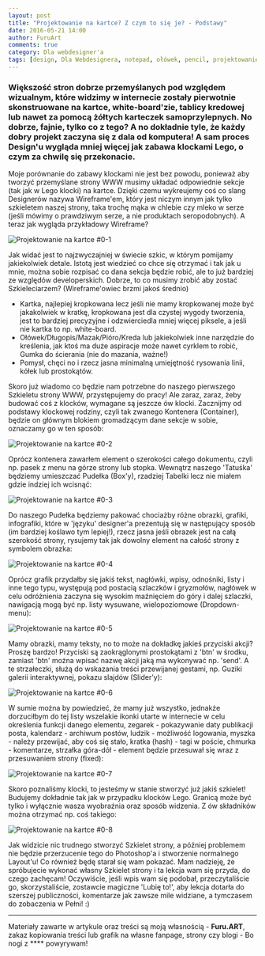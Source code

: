 ```yaml
---
layout: post
title: "Projektowanie na kartce? Z czym to się je? - Podstawy"
date: 2016-05-21 14:00
author: FuruArt
comments: true
category: Dla webdesigner'a
tags: [design, Dla Webdesignera, notepad, ołówek, pencil, projektowanie, sheet, sketch, szkic, web, wireframe]
---
```

### Większość stron dobrze przemyślanych pod względem wizualnym, które widzimy w internecie zostały pierwotnie skonstruowane na kartce, white-board'zie, tablicy kredowej lub nawet za pomocą żółtych karteczek samoprzylepnych. No dobrze, fajnie, tylko co z tego? A no dokładnie tyle, że każdy dobry projekt zaczyna się z dala od komputera! A sam proces Design'u wygląda mniej więcej jak zabawa klockami Lego, o czym za chwilę się przekonacie.

<!--more-->

Moje porównanie do zabawy klockami nie jest bez powodu, ponieważ aby tworzyć przemyślane strony WWW musimy układać odpowiednie sekcje (tak jak w Lego klocki) na kartce. Dzięki czemu wykreujemy coś co slang Designerów nazywa Wireframe'em, który jest niczym innym jak tylko szkieletem naszej strony, taka trochę mąka w chlebie czy mleko w serze (jeśli mówimy o prawdziwym serze, a nie produktach seropodobnych). A teraz jak wygląda przykładowy Wireframe?

![Projektowanie na kartce #0-1](https://scontent.fwaw3-1.fna.fbcdn.net/t31.0-8/q81/p720x720/13247701_1095687953824265_3243955340251241928_o.jpg)

Jak widać jest to najzwyczajniej w świecie szkic, w którym pomijamy jakiekolwiek detale. Istotą jest wiedzieć co chce się otrzymać i tak jak u mnie, można sobie rozpisać co dana sekcja będzie robić, ale to już bardziej ze względów developerskich. Dobrze, to co musimy zrobić aby zostać Szkieleciarzem? (Wireframe'owiec brzmi jakoś średnio)


* Kartka, najlepiej kropkowana lecz jeśli nie mamy kropkowanej może być jakakolwiek w kratkę, kropkowana jest dla czystej wygody tworzenia, jest to bardziej precyzyjne i odzwierciedla mniej więcej piksele, a jeśli nie kartka to np. white-board.
* Ołówek/Długopis/Mazak/Pióro/Kreda lub jakiekolwiek inne narzędzie do kreślenia, jak ktoś ma duże aspiracje może nawet cyrklem to robić, Gumka do ścierania (nie do mazania, ważne!)
* Pomysł, chęci no i rzecz jasna minimalną umiejętność rysowania linii, kółek lub prostokątów.

Skoro już wiadomo co będzie nam potrzebne do naszego pierwszego Szkieletu strony WWW, przystępujemy do pracy! Ale zaraz, zaraz, żeby budować coś z klocków, wymagane są jeszcze ów klocki. Zacznijmy od podstawy klockowej rodziny, czyli tak zwanego Kontenera (Container), będzie on głównym blokiem gromadzącym dane sekcje w sobie, oznaczamy go w ten sposób:

![Projektowanie na kartce #0-2](https://scontent.fwaw3-1.fna.fbcdn.net/v/t1.0-9/13239415_1095688203824240_8283989596796657239_n.png?oh=7e7eeeba7397969baaecf05b6f6a2e58&amp;oe=57D5DA38)

Oprócz kontenera zawarłem element o szerokości całego dokumentu, czyli np. pasek z menu na górze strony lub stopka. Wewnątrz naszego 'Tatuśka' będziemy umieszczać Pudełka (Box'y), rzadziej Tabelki lecz nie miałem gdzie indziej ich wcisnąć:

![Projektowanie na kartce #0-3](https://scontent.fwaw3-1.fna.fbcdn.net/v/t1.0-9/13254582_1095688643824196_2132074975117357677_n.png?oh=122f0aa3a7d5f66ae627b491d99ba5ec&amp;oe=57DE4A97)

Do naszego Pudełka będziemy pakować chociażby różne obrazki, grafiki, infografiki, które w 'języku' designer'a prezentują się w następujący sposób (im bardziej koślawo tym lepiej!), rzecz jasna jeśli obrazek jest na całą szerokość strony, rysujemy tak jak dowolny element na całość strony z symbolem obrazka:

![Projektowanie na kartce #0-4](https://scontent.fwaw3-1.fna.fbcdn.net/t31.0-8/13217100_1095688890490838_7419218477597869690_o.png)

Oprócz grafik przydałby się jakiś tekst, nagłówki, wpisy, odnośniki, listy i inne tego typu, występują pod postacią szlaczków i gryzmołów, nagłówek w celu odróżnienia zaczyna się wysokim maźnięciem do góry i dalej szlaczki, nawigacją mogą być np. listy wysuwane, wielopoziomowe (Dropdown-menu):

![Projektowanie na kartce #0-5](https://scontent.fwaw3-1.fna.fbcdn.net/t31.0-8/13246313_1095689017157492_533384767730753189_o.png)

Mamy obrazki, mamy teksty, no to może na dokładkę jakieś przyciski akcji? Proszę bardzo! Przyciski są zaokrąglonymi prostokątami z 'btn' w środku, zamiast 'btn' można wpisać nazwę akcji jaką ma wykonywać np. 'send'. A te strzałeczki, służą do wskazania treści przewijanej gestami, np. Guziki galerii interaktywnej, pokazu slajdów (Slider'y):

![Projektowanie na kartce #0-6](https://scontent.fwaw3-1.fna.fbcdn.net/v/t1.0-9/13254146_1095689343824126_3919057959557241615_n.png?oh=af296e7141f7c37333a6a4cd664c8ace&amp;oe=579AC17B)

W sumie można by powiedzieć, że mamy już wszystko, jednakże dorzuciłbym do tej listy wszelakie ikonki utarte w internecie w celu określenia funkcji danego elementu, zegarek - pokazywanie daty publikacji posta, kalendarz - archiwum postów, ludzik - możliwość logowania, myszka - należy przewijać, aby coś się stało, kratka (hash) - tagi w poście, chmurka - komentarze, strzałka góra-dół - element będzie przesuwał się wraz z przesuwaniem strony (fixed):

![Projektowanie na kartce #0-7](https://scontent.fwaw3-1.fna.fbcdn.net/v/t1.0-9/13254064_1095689477157446_3960216173243312375_n.png?oh=16b35507ae3311c85cd2950314f218ae&amp;oe=57E35F5B)

Skoro poznaliśmy klocki, to jesteśmy w stanie stworzyć już jakiś szkielet! Budujemy dokładnie tak jak w przypadku klocków Lego. Granicą może być tylko i wyłącznie wasza wyobraźnia oraz sposób widzenia. Z ów składników można otrzymać np. coś takiego:

![Projektowanie na kartce #0-8](https://scontent.fwaw3-1.fna.fbcdn.net/t31.0-8/q85/p720x720/13220564_1095689750490752_8773304643814460874_o.jpg)

Jak widzicie nic trudnego stworzyć Szkielet strony, a później problemem nie będzie przerzucenie tego do Photoshop'a i stworzenie normalnego Layout'u! Co również będę starał się wam pokazać. Mam nadzieję, że spróbujecie wykonać własny Szkielet strony i ta lekcja wam się przyda, do czego zachęcam! Oczywiście, jeśli wpis wam się podobał, przeczytaliście go, skorzystaliście, zostawcie magiczne 'Lubię to!', aby lekcja dotarła do szerszej publiczności, komentarze jak zawsze mile widziane, a tymczasem do zobaczenia w Pełni! :)

---

Materiały zawarte w artykule oraz treści są moją własnością - **Furu.ART**, zakaz kopiowania treści lub grafik na własne fanpage, strony czy blogi - Bo nogi z **** powyrywam!